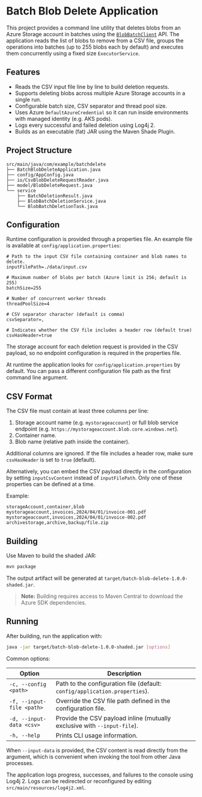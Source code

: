 # Batch Blob Delete Application

This project provides a command line utility that deletes blobs from an Azure Storage account in batches using the [`BlobBatchClient`](https://learn.microsoft.com/java/api/com.azure.storage.blob.batch.blobbatchclient) API. The application reads the list of blobs to remove from a CSV file, groups the operations into batches (up to 255 blobs each by default) and executes them concurrently using a fixed size `ExecutorService`.

## Features

- Reads the CSV input file line by line to build deletion requests.
- Supports deleting blobs across multiple Azure Storage accounts in a single run.
- Configurable batch size, CSV separator and thread pool size.
- Uses Azure `DefaultAzureCredential` so it can run inside environments with managed identity (e.g. AKS pods).
- Logs every successful and failed deletion using Log4j 2.
- Builds as an executable (fat) JAR using the Maven Shade Plugin.

## Project Structure

```
src/main/java/com/example/batchdelete
├── BatchBlobDeleteApplication.java
├── config/AppConfig.java
├── io/CsvBlobDeleteRequestReader.java
├── model/BlobDeleteRequest.java
└── service
    ├── BatchDeletionResult.java
    ├── BlobBatchDeletionService.java
    └── BlobBatchDeletionTask.java
```

## Configuration

Runtime configuration is provided through a properties file. An example file is available at `config/application.properties`:

```
# Path to the input CSV file containing container and blob names to delete.
inputFilePath=./data/input.csv

# Maximum number of blobs per batch (Azure limit is 256; default is 255)
batchSize=255

# Number of concurrent worker threads
threadPoolSize=4

# CSV separator character (default is comma)
csvSeparator=,

# Indicates whether the CSV file includes a header row (default true)
csvHasHeader=true
```

The storage account for each deletion request is provided in the CSV payload, so no endpoint configuration is required in the
properties file.

At runtime the application looks for `config/application.properties` by default. You can pass a different configuration file path as the first command line argument.

## CSV Format

The CSV file must contain at least three columns per line:

1. Storage account name (e.g. `mystorageaccount`) or full blob service endpoint (e.g. `https://mystorageaccount.blob.core.windows.net`).
2. Container name.
3. Blob name (relative path inside the container).

Additional columns are ignored. If the file includes a header row, make sure `csvHasHeader` is set to `true` (default).

Alternatively, you can embed the CSV payload directly in the configuration by setting `inputCsvContent` instead of
`inputFilePath`. Only one of these properties can be defined at a time.

Example:

```
storageAccount,container,blob
mystorageaccount,invoices,2024/04/01/invoice-001.pdf
mystorageaccount,invoices,2024/04/01/invoice-002.pdf
archivestorage,archive,backup/file.zip
```

## Building

Use Maven to build the shaded JAR:

```bash
mvn package
```

The output artifact will be generated at `target/batch-blob-delete-1.0.0-shaded.jar`.

> **Note:** Building requires access to Maven Central to download the Azure SDK dependencies.

## Running

After building, run the application with:

```bash
java -jar target/batch-blob-delete-1.0.0-shaded.jar [options]
```

Common options:

| Option | Description |
|--------|-------------|
| `-c, --config <path>` | Path to the configuration file (default: `config/application.properties`). |
| `-f, --input-file <path>` | Override the CSV file path defined in the configuration file. |
| `-d, --input-data <csv>` | Provide the CSV payload inline (mutually exclusive with `--input-file`). |
| `-h, --help` | Prints CLI usage information. |

When `--input-data` is provided, the CSV content is read directly from the argument, which is convenient when invoking the tool
from other Java processes.

The application logs progress, successes, and failures to the console using Log4j 2. Logs can be redirected or reconfigured by editing `src/main/resources/log4j2.xml`.
